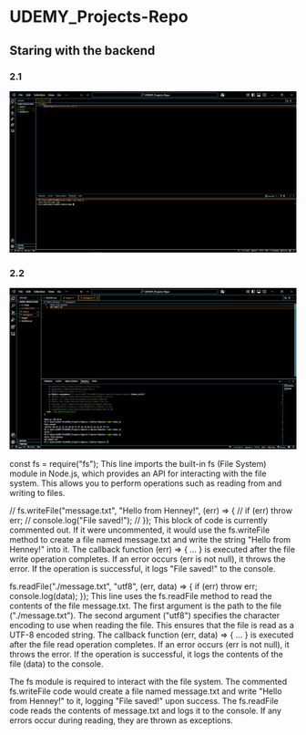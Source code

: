 # UDEMY_Projects-Repo

## Staring with the backend 

### 2.1
![Page Screenshot](/Images/Screenshot%20(156).png)

### 2.2
![Page Screenshot](/Images/Screenshot%20(157).png)

const fs = require("fs");
This line imports the built-in fs (File System) module in Node.js, which provides an API for interacting with the file system. This allows you to perform operations such as reading from and writing to files.

// fs.writeFile("message.txt", "Hello from Henney!", (err) => {
//     if (err) throw err;
//     console.log("File saved!");
// });
This block of code is currently commented out. If it were uncommented, it would use the fs.writeFile method to create a file named message.txt and write the string "Hello from Henney!" into it.
The callback function (err) => { ... } is executed after the file write operation completes. If an error occurs (err is not null), it throws the error.
If the operation is successful, it logs "File saved!" to the console.

fs.readFile("./message.txt", "utf8", (err, data) => {
    if (err) throw err;
    console.log(data);
});
This line uses the fs.readFile method to read the contents of the file message.txt.
The first argument is the path to the file ("./message.txt").
The second argument ("utf8") specifies the character encoding to use when reading the file. This ensures that the file is read as a UTF-8 encoded string.
The callback function (err, data) => { ... } is executed after the file read operation completes. If an error occurs (err is not null), it throws the error.
If the operation is successful, it logs the contents of the file (data) to the console.

The fs module is required to interact with the file system.
The commented fs.writeFile code would create a file named message.txt and write "Hello from Henney!" to it, logging "File saved!" upon success.
The fs.readFile code reads the contents of message.txt and logs it to the console. If any errors occur during reading, they are thrown as exceptions.